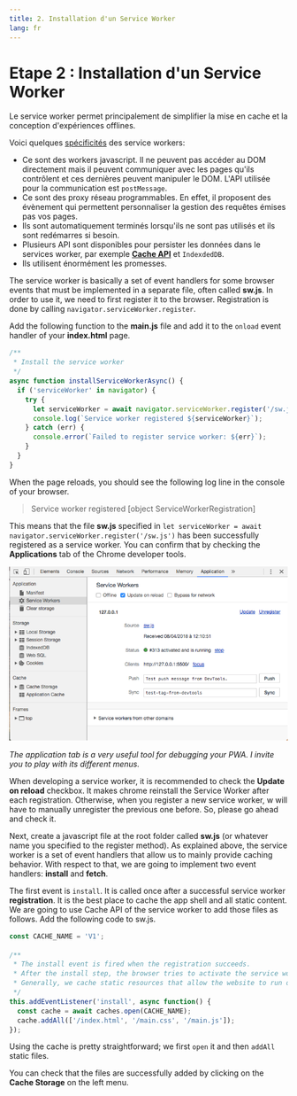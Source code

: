 ```yaml
---
title: 2. Installation d'un Service Worker
lang: fr
---
```


# Etape 2 : Installation d'un Service Worker

Le service worker permet principalement de simplifier la mise en cache et la conception d'expériences offlines.

Voici quelques [spécificités](https://developers.google.com/web/fundamentals/primers/service-workers/) des service workers:

* Ce sont des workers javascript. Il ne peuvent pas accéder au DOM directement mais il peuvent communiquer avec les pages qu'ils contrôlent et ces dernières peuvent manipuler le DOM. L'API utilisée pour la communication est `postMessage`.
* Ce sont des proxy réseau programmables. En effet, il proposent des évènement qui permettent personnaliser la gestion des requêtes émises pas vos pages.
* Ils sont automatiquement terminés lorsqu'ils ne sont pas utilisés et ils sont redémarres si besoin.
* Plusieurs API sont disponibles pour persister les données dans le services worker, par exemple [**Cache API**](https://developer.mozilla.org/fr/docs/Web/API/Cache) et `IndexdedDB`.
* Ils utilisent énormément les promesses.

The service worker is basically a set of event handlers for some browser events that must be implemented in a separate file, often called **sw.js**. In order to use it, we need to first register it to the browser. Registration is done by calling `navigator.serviceWorker.register`.

Add the following function to the **main.js** file and add it to the `onload` event handler of your **index.html** page.

```js
/**
 * Install the service worker
 */
async function installServiceWorkerAsync() {
  if ('serviceWorker' in navigator) {
    try {
      let serviceWorker = await navigator.serviceWorker.register('/sw.js');
      console.log(`Service worker registered ${serviceWorker}`);
    } catch (err) {
      console.error(`Failed to register service worker: ${err}`);
    }
  }
}
```

When the page reloads, you should see the following log line in the console of your browser.

> Service worker registered [object ServiceWorkerRegistration]

This means that the file **sw.js** specified in `let serviceWorker = await navigator.serviceWorker.register('/sw.js')` has been successfully registered as a service worker. You can confirm that by checking the **Applications** tab of the Chrome developer tools.

![Chrome apps tab](./readme_assets/chrome_apps_tab.png 'Chrome apps tab')

_The application tab is a very useful tool for debugging your PWA. I invite you to play with its different menus._

When developing a service worker, it is recommended to check the **Update on reload** checkbox. It makes chrome reinstall the Service Worker after each registration. Otherwise, when you register a new service worker, w will have to manually unregister the previous one before. So, please go ahead and check it.

Next, create a javascript file at the root folder called **sw.js** (or whatever name you specified to the register method). As explained above, the service worker is a set of event handlers that allow us to mainly provide caching behavior. With respect to that, we are going to implement two event handlers: **install** and **fetch**.

The first event is `install`. It is called once after a successful service worker **registration**. It is the best place to cache the app shell and all static content. We are going to use Cache API of the service worker to add those files as follows. Add the following code to sw.js.

```js
const CACHE_NAME = 'V1';

/**
 * The install event is fired when the registration succeeds.
 * After the install step, the browser tries to activate the service worker.
 * Generally, we cache static resources that allow the website to run offline
 */
this.addEventListener('install', async function() {
  const cache = await caches.open(CACHE_NAME);
  cache.addAll(['/index.html', '/main.css', '/main.js']);
});
```

Using the cache is pretty straightforward; we first `open` it and then `addAll` static files.

You can check that the files are successfully added by clicking on the **Cache Storage** on the left menu.
